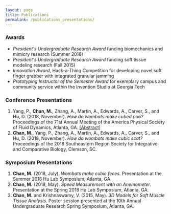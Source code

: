 ```yaml
---
layout: page
title: Publications
permalink: /publications_presentations/
---
```

<h3>Awards</h3>
<ul>
  <li><i>President's Undergraduate Research Award</i> funding biomechanics and mimicry research (Summer 2018)</li>
  <li><i>President's Undergraduate Research Award</i> funding soft tissue modeling research (Fall 2015)</li>
  <li><i>Innovation Award</i>, Hack-a-Thing Competition for developing novel soft finger grabber with integrated granular jamming</li>
  <li><i>Prototyping Instructor of the Semester Award</i> for exemplary campus and community service within the Invention Studio at Georgia Tech</li>
</ul>

<h3>Conference Presentations</h3>
<ol>
<li>Yang, P., <b>Chan, M.</b>, Zhang, A., Martin, A., Edwards, A., Carver, S., and Hu, D. (2018, November). <i>How do wombats make cubed poo?</i> Proceedings of the 71st Annual Meeting of the America Physical Society of Fluid Dynamics, Atlanta, GA. <a href="http://meetings.aps.org/Meeting/DFD18/Session/E19.1">[Abstract]</a></li>
<li><b>Chan, M.</b>, Yang, P., Zhang, A., Martin, A., Edwards, A., Carver, S., and Hu, D. (2018, November). <i>How do wombats make cubic scat?</i> Proceedings of the 2018 Southeastern Region Society for Integrative and Comparative Biology, Clemson, SC.</li>
</ol>

<h3>Symposium Presentations</h3>
<ol>
  <li><b>Chan, M.</b> (2018, July). <i>Wombats make cubic feces.</i> Presentation at the Summer 2018 Hu Lab Symposium, Atlanta, GA.</li>
  <li><b>Chan, M.</b> (2018, May). <i>Speed Measurement with an Anemometer.</i> Presentation at the Spring 2018 Hu Lab Symposium, Atlanta, GA.</li>
  <li><b>Chan, M.</b> and Krishnaswamy, V. (2015, May). <i>3D Models for Soft Muscle Tissue Analysis.</i> Poster session presented at the 10th Annual Undergraduate Research Spring Symposium, Atlanta, GA.</li>
</ol>
